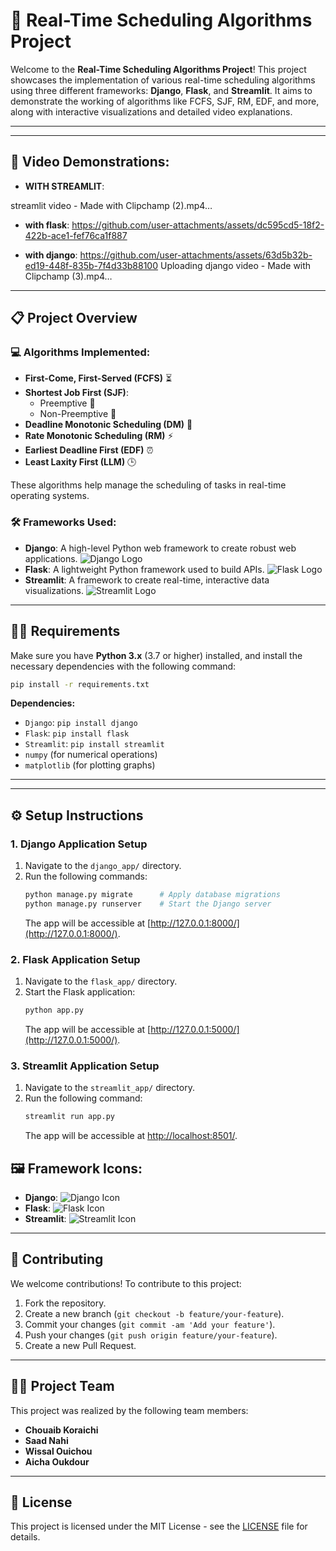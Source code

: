 
# 🚀 Real-Time Scheduling Algorithms Project

Welcome to the **Real-Time Scheduling Algorithms Project**! This project showcases the implementation of various real-time scheduling algorithms using three different frameworks: **Django**, **Flask**, and **Streamlit**. It aims to demonstrate the working of algorithms like FCFS, SJF, RM, EDF, and more, along with interactive visualizations and detailed video explanations.

---
---

## 🎥 **Video Demonstrations:**

- **WITH STREAMLIT**:

 streamlit video - Made with Clipchamp (2).mp4…

- **with flask**:
https://github.com/user-attachments/assets/dc595cd5-18f2-422b-ace1-fef76ca1f887

- **with django**:
https://github.com/user-attachments/assets/63d5b32b-ed19-448f-835b-7f4d33b88100
Uploading django video - Made with Clipchamp (3).mp4…
---

## 📋 Project Overview

### 💻 **Algorithms Implemented:**
- **First-Come, First-Served (FCFS)** ⏳
- **Shortest Job First (SJF)**: 
  - Preemptive 🔄
  - Non-Preemptive 🚫
- **Deadline Monotonic Scheduling (DM)** 📅
- **Rate Monotonic Scheduling (RM)** ⚡
- **Earliest Deadline First (EDF)** ⏰
- **Least Laxity First (LLM)** 🕒

These algorithms help manage the scheduling of tasks in real-time operating systems.

### 🛠️ **Frameworks Used:**
- **Django**: A high-level Python web framework to create robust web applications. ![Django Logo](https://www.djangoproject.com/m/img/logos/django-logo-negative.svg)
- **Flask**: A lightweight Python framework used to build APIs. ![Flask Logo](https://flask.palletsprojects.com/en/2.0.x/_images/flask-logo.png)
- **Streamlit**: A framework to create real-time, interactive data visualizations. ![Streamlit Logo](https://streamlit.io/images/brand/streamlit-logo-primary-dark.svg)

---

## 🧑‍💻 Requirements

Make sure you have **Python 3.x** (3.7 or higher) installed, and install the necessary dependencies with the following command:

```bash
pip install -r requirements.txt
```

**Dependencies:**
- `Django`: `pip install django`
- `Flask`: `pip install flask`
- `Streamlit`: `pip install streamlit`
- `numpy` (for numerical operations)
- `matplotlib` (for plotting graphs)

---
---

## ⚙️ Setup Instructions

### 1. **Django Application Setup**

1. Navigate to the `django_app/` directory.
2. Run the following commands:
   ```bash
   python manage.py migrate      # Apply database migrations
   python manage.py runserver    # Start the Django server
   ```
   The app will be accessible at [http://127.0.0.1:8000/](http://127.0.0.1:8000/).

### 2. **Flask Application Setup**

1. Navigate to the `flask_app/` directory.
2. Start the Flask application:
   ```bash
   python app.py
   ```
   The app will be accessible at [http://127.0.0.1:5000/](http://127.0.0.1:5000/).

### 3. **Streamlit Application Setup**

1. Navigate to the `streamlit_app/` directory.
2. Run the following command:
   ```bash
   streamlit run app.py
   ```
   The app will be accessible at [http://localhost:8501/](http://localhost:8501/).



## 🖼️ **Framework Icons:**

- **Django**: ![Django Icon](icons/django-icon.png)
- **Flask**: ![Flask Icon](icons/flask-icon.png)
- **Streamlit**: ![Streamlit Icon](icons/streamlit-icon.png)

---

## 📜 **Contributing**

We welcome contributions! To contribute to this project:

1. Fork the repository.
2. Create a new branch (`git checkout -b feature/your-feature`).
3. Commit your changes (`git commit -am 'Add your feature'`).
4. Push your changes (`git push origin feature/your-feature`).
5. Create a new Pull Request.

---

## 👩‍💻 **Project Team**

This project was realized by the following team members:
- **Chouaib Koraichi**
- **Saad Nahi**
- **Wissal Ouichou**
- **Aicha Oukdour**



---

## 📝 License

This project is licensed under the MIT License - see the [LICENSE](LICENSE) file for details.
